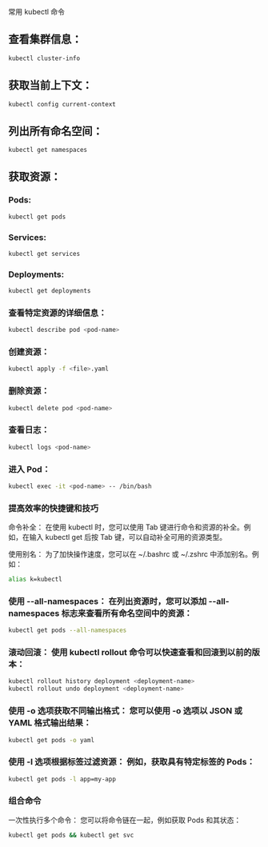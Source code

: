 常用 kubectl 命令

## 查看集群信息：

```bash
kubectl cluster-info
```

## 获取当前上下文：

```bash
kubectl config current-context
```

## 列出所有命名空间：

```bash
kubectl get namespaces
```

## 获取资源：

### Pods:

```bash
kubectl get pods
```

### Services:
```bash
kubectl get services
```

### Deployments:
```bash
kubectl get deployments
```

### 查看特定资源的详细信息：

```bash
kubectl describe pod <pod-name>
```

### 创建资源：

```bash
kubectl apply -f <file>.yaml
```

### 删除资源：

```bash
kubectl delete pod <pod-name>
```

### 查看日志：

```bash
kubectl logs <pod-name>
```

### 进入 Pod：

```bash
kubectl exec -it <pod-name> -- /bin/bash
```

### 提高效率的快捷键和技巧
命令补全： 在使用 kubectl 时，您可以使用 Tab 键进行命令和资源的补全。例如，在输入 kubectl get 后按 Tab 键，可以自动补全可用的资源类型。

使用别名： 为了加快操作速度，您可以在 ~/.bashrc 或 ~/.zshrc 中添加别名。例如：

```bash
alias k=kubectl
```

### 使用 --all-namespaces： 在列出资源时，您可以添加 --all-namespaces 标志来查看所有命名空间中的资源：

```bash
kubectl get pods --all-namespaces
```

### 滚动回滚： 使用 kubectl rollout 命令可以快速查看和回滚到以前的版本：

```bash
kubectl rollout history deployment <deployment-name>
kubectl rollout undo deployment <deployment-name>
```

### 使用 -o 选项获取不同输出格式： 您可以使用 -o 选项以 JSON 或 YAML 格式输出结果：

```bash
kubectl get pods -o yaml
```

### 使用 -l 选项根据标签过滤资源： 例如，获取具有特定标签的 Pods：

```bash
kubectl get pods -l app=my-app
```

### 组合命令
一次性执行多个命令： 您可以将命令链在一起，例如获取 Pods 和其状态：
```bash
kubectl get pods && kubectl get svc
```